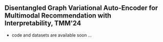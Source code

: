 ## Disentangled Graph Variational Auto-Encoder for Multimodal Recommendation with Interpretability, TMM'24
- code and datasets are available soon ...

